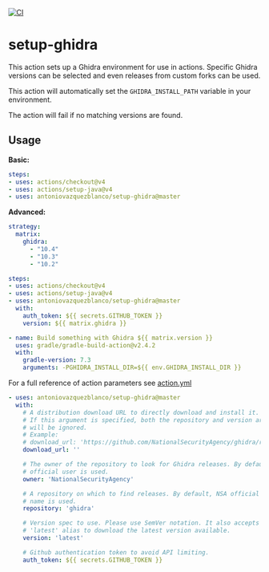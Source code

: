 [![CI](https://github.com/antoniovazquezblanco/setup-ghidra/actions/workflows/main.yml/badge.svg)](https://github.com/antoniovazquezblanco/setup-ghidra/actions/workflows/main.yml)

# setup-ghidra

This action sets up a Ghidra environment for use in actions.
Specific Ghidra versions can be selected and even releases from custom forks can be used.

This action will automatically set the `GHIDRA_INSTALL_PATH` variable in your environment.

The action will fail if no matching versions are found.


## Usage

**Basic:**

```yaml
steps:
- uses: actions/checkout@v4
- uses: actions/setup-java@v4
- uses: antoniovazquezblanco/setup-ghidra@master
```

**Advanced:**

```yaml
strategy:
  matrix:
    ghidra:
      - "10.4"
      - "10.3"
      - "10.2"

steps:
- uses: actions/checkout@v4
- uses: actions/setup-java@v4
- uses: antoniovazquezblanco/setup-ghidra@master
  with:
    auth_token: ${{ secrets.GITHUB_TOKEN }}
    version: ${{ matrix.ghidra }}

- name: Build something with Ghidra ${{ matrix.version }}
  uses: gradle/gradle-build-action@v2.4.2
  with:
    gradle-version: 7.3
    arguments: -PGHIDRA_INSTALL_DIR=${{ env.GHIDRA_INSTALL_DIR }}
```

For a full reference of action parameters see [action.yml](action.yml)

```yaml
- uses: antoniovazquezblanco/setup-ghidra@master
  with:
    # A distribution download URL to directly download and install it.
    # If this argument is specified, both the repository and version arguments
    # will be ignored.
    # Example:
    # download_url: 'https://github.com/NationalSecurityAgency/ghidra/releases/download/Ghidra_10.4_build/ghidra_10.4_PUBLIC_20230928.zip'
    download_url: ''

    # The owner of the repository to look for Ghidra releases. By default, NSA
    # official user is used.
    owner: 'NationalSecurityAgency'

    # A repository on which to find releases. By default, NSA official repo
    # name is used.
    repository: 'ghidra'

    # Version spec to use. Please use SemVer notation. It also accepts the
    # 'latest' alias to download the latest version available.
    version: 'latest'

    # Github authentication token to avoid API limiting.
    auth_token: ${{ secrets.GITHUB_TOKEN }}
```

